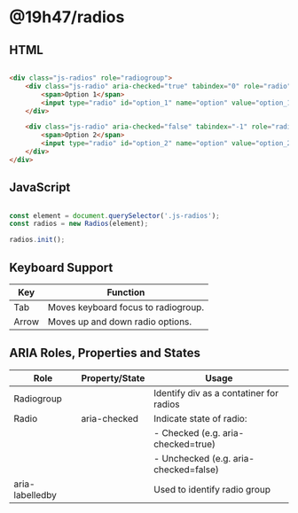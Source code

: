 # @19h47/radios

## HTML

```html

<div class="js-radios" role="radiogroup">
	<div class="js-radio" aria-checked="true" tabindex="0" role="radio">
		<span>Option 1</span>
		<input type="radio" id="option_1" name="option" value="option_1" checked style="display: none;">
	</div>

	<div class="js-radio" aria-checked="false" tabindex="-1" role="radio">
		<span>Option 2</span>
		<input type="radio" id="option_2" name="option" value="option_2" style="display: none;">
	</div>
</div>

```

## JavaScript

```javascript

const element = document.querySelector('.js-radios');
const radios = new Radios(element);

radios.init();

```

## Keyboard Support

| Key   | Function                            |
| ----- | ----------------------------------- |
| Tab   | Moves keyboard focus to radiogroup. |
| Arrow | Moves up and down radio options.    |

## ARIA Roles, Properties and States

| Role            | Property/State | Usage                                   |
| --------------- | -------------- | --------------------------------------- |
| Radiogroup      |                | Identify div as a contatiner for radios |
| Radio           | aria-checked   | Indicate state of radio:                |
|                 |                |  - Checked (e.g. aria-checked=true)     |
|                 |                |  - Unchecked (e.g. aria-checked=false)  |
| aria-labelledby |                | Used to identify radio group            |
